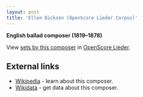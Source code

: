 ```yaml
---
layout: post
title: 'Ellen Dickson (OpenScore Lieder Corpus)'
---
```


__English ballad composer (1819–1878)__

View [sets by this composer] in [OpenScore Lieder].

[sets by this composer]: https://musescore.com/openscore-lieder-corpus/sets?order=title&text=Dickson,+Ellen
[OpenScore Lieder]: https://musescore.com/openscore-lieder-corpus

## External links

- [Wikipedia] - learn about this composer.
- [Wikidata] - get data about this composer.

[Wikipedia]: https://en.wikipedia.org/wiki/Ellen_Dickson
[Wikidata]: https://www.wikidata.org/wiki/Q5364812
